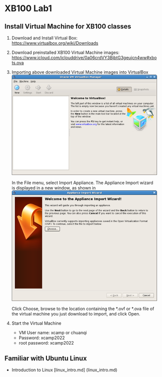 # XB100 Lab1

## Install Virtual Machine for XB100 classes

1. Download and Install Virtual Box:  
https://www.virtualbox.org/wiki/Downloads

2. Download preinstalled XB100 Virtual Machine images:  
https://www.icloud.com/iclouddrive/0a06crdVY3BjbtG3geujcn4ww#xbots.ova

3. Importing above downloaded Virtual Machine images into VirtualBox   
![VirtualBox](vbox-none-web.png)

   In the File menu, select Import Appliance. The Appliance Import wizard is displayed in a new window, as shown in
 ![import](vbox-import-appliance-web.png)

   Click Choose, browse to the location containing the *.ovf or *.ova file of the virtual machine you just download to import, and click Open.

4. Start the Virtual Machine   
   * VM User name: xcamp  or chuanqi
   * Password: xcamp2022
   * root password: xcamp2022


## Familiar with Ubuntu Linux 
* Introduction to Linux [linux_intro.md] (linux_intro.md) 
